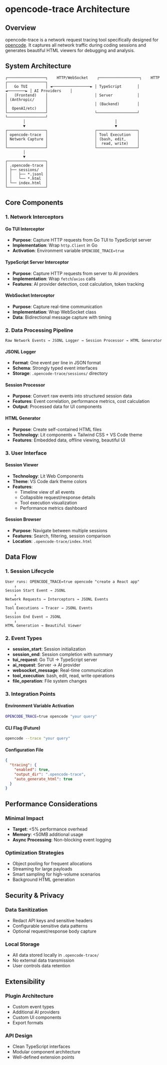 # opencode-trace Architecture

## Overview

opencode-trace is a network request tracing tool specifically designed for [opencode](https://opencode.ai). It captures all network traffic during coding sessions and generates beautiful HTML viewers for debugging and analysis.

## System Architecture

```
┌─────────────────┐    HTTP/WebSocket    ┌──────────────────┐    HTTP    ┌─────────────────┐
│   Go TUI        │ ◄─────────────────► │ TypeScript       │ ◄────────► │ AI Providers    │
│   (Frontend)    │                     │ Server           │            │ (Anthropic/     │
│                 │                     │ (Backend)        │            │  OpenAI/etc)    │
└─────────────────┘                     └──────────────────┘            └─────────────────┘
        │                                        │
        ▼                                        ▼
┌─────────────────┐                     ┌──────────────────┐
│ opencode-trace  │                     │ Tool Execution   │
│ Network Capture │                     │ (bash, edit,     │
│                 │                     │  read, write)    │
└─────────────────┘                     └──────────────────┘
        │
        ▼
┌─────────────────┐
│ .opencode-trace │
│ ├── sessions/   │
│ │   ├── *.jsonl │
│ │   └── *.html  │
│ └── index.html  │
└─────────────────┘
```

## Core Components

### 1. Network Interceptors

#### Go TUI Interceptor

- **Purpose**: Capture HTTP requests from Go TUI to TypeScript server
- **Implementation**: Wrap `http.Client` in Go
- **Activation**: Environment variable `OPENCODE_TRACE=true`

#### TypeScript Server Interceptor

- **Purpose**: Capture HTTP requests from server to AI providers
- **Implementation**: Wrap `fetch`/`axios` calls
- **Features**: AI provider detection, cost calculation, token tracking

#### WebSocket Interceptor

- **Purpose**: Capture real-time communication
- **Implementation**: Wrap WebSocket class
- **Data**: Bidirectional message capture with timing

### 2. Data Processing Pipeline

```
Raw Network Events → JSONL Logger → Session Processor → HTML Generator
```

#### JSONL Logger

- **Format**: One event per line in JSON format
- **Schema**: Strongly typed event interfaces
- **Storage**: `.opencode-trace/sessions/` directory

#### Session Processor

- **Purpose**: Convert raw events into structured session data
- **Features**: Event correlation, performance metrics, cost calculation
- **Output**: Processed data for UI components

#### HTML Generator

- **Purpose**: Create self-contained HTML files
- **Technology**: Lit components + Tailwind CSS + VS Code theme
- **Features**: Embedded data, offline viewing, beautiful UI

### 3. User Interface

#### Session Viewer

- **Technology**: Lit Web Components
- **Theme**: VS Code dark theme colors
- **Features**:
  - Timeline view of all events
  - Collapsible request/response details
  - Tool execution visualization
  - Performance metrics dashboard

#### Session Browser

- **Purpose**: Navigate between multiple sessions
- **Features**: Search, filtering, session comparison
- **Location**: `.opencode-trace/index.html`

## Data Flow

### 1. Session Lifecycle

```
User runs: OPENCODE_TRACE=true opencode "create a React app"
    ↓
Session Start Event → JSONL
    ↓
Network Requests → Interceptors → JSONL Events
    ↓
Tool Executions → Tracer → JSONL Events
    ↓
Session End Event → JSONL
    ↓
HTML Generation → Beautiful Viewer
```

### 2. Event Types

- **session_start**: Session initialization
- **session_end**: Session completion with summary
- **tui_request**: Go TUI → TypeScript server
- **ai_request**: Server → AI provider
- **websocket_message**: Real-time communication
- **tool_execution**: bash, edit, read, write operations
- **file_operation**: File system changes

### 3. Integration Points

#### Environment Variable Activation

```bash
OPENCODE_TRACE=true opencode "your query"
```

#### CLI Flag (Future)

```bash
opencode --trace "your query"
```

#### Configuration File

```json
{
  "tracing": {
    "enabled": true,
    "output_dir": ".opencode-trace",
    "auto_generate_html": true
  }
}
```

## Performance Considerations

### Minimal Impact

- **Target**: <5% performance overhead
- **Memory**: <50MB additional usage
- **Async Processing**: Non-blocking event logging

### Optimization Strategies

- Object pooling for frequent allocations
- Streaming for large payloads
- Smart sampling for high-volume scenarios
- Background HTML generation

## Security & Privacy

### Data Sanitization

- Redact API keys and sensitive headers
- Configurable sensitive data patterns
- Optional request/response body capture

### Local Storage

- All data stored locally in `.opencode-trace/`
- No external data transmission
- User controls data retention

## Extensibility

### Plugin Architecture

- Custom event types
- Additional AI providers
- Custom UI components
- Export formats

### API Design

- Clean TypeScript interfaces
- Modular component architecture
- Well-defined extension points
